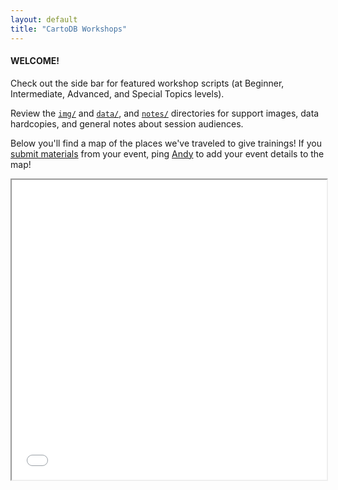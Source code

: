 ```yaml
---
layout: default
title: "CartoDB Workshops"
---
```

#### WELCOME!

Check out the side bar for featured workshop scripts (at Beginner, Intermediate, Advanced, and Special Topics levels).

Review the [`img/`](https://github.com/CartoDB/training/tree/gh-pages/img) and [`data/`](https://github.com/CartoDB/training/tree/gh-pages/data), and [`notes/`](https://github.com/CartoDB/training/tree/gh-pages/notes) directories for support images, data hardcopies, and general notes about session audiences.

Below you'll find a map of the places we've traveled to give trainings! If you [submit materials](http://cartodb.github.io/training/submit.html) from your event, ping [Andy](mailto:eschbacher@cartodb.com) to add your event details to the map!

<iframe width="100%" height="480px" src="workshops_map.html"></iframe>


